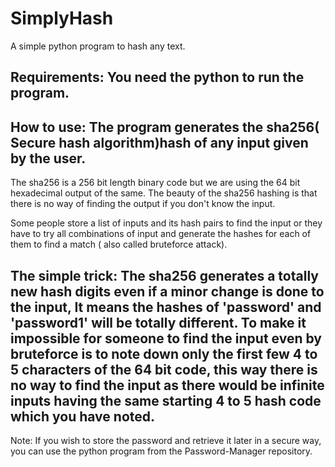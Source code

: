 # SimplyHash
A simple python program to hash any text.
## Requirements: You need the python to run the program. 
## How to use: The program generates the sha256( Secure hash algorithm)hash of any input given by the user.
   
 The sha256 is a 256 bit length binary code but we are using the 64 bit hexadecimal output of the same.
 The beauty of the sha256 hashing is that there is no way of finding the output if you don't know the input.
 
 Some people store a list of inputs and its hash pairs to find the input or they have to try all combinations of input and generate the hashes for each of them to find a match ( also called bruteforce attack).
## The simple trick: The sha256 generates a totally new hash digits even if a minor change is done to the input, It means the hashes of 'password' and 'password1' will be totally different. To make it impossible for someone to find the input even by bruteforce is to note down only the first few 4 to 5 characters of the 64 bit code, this way there is no way to find the input as there would be infinite inputs having the same starting 4 to 5 hash code which you have noted.
   
Note: If you wish to store the password and retrieve it later in a secure way, you can use the python program from the Password-Manager repository.
